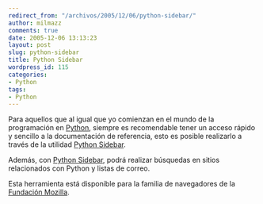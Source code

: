 ```yaml
---
redirect_from: "/archivos/2005/12/06/python-sidebar/"
author: milmazz
comments: true
date: 2005-12-06 13:13:23
layout: post
slug: python-sidebar
title: Python Sidebar
wordpress_id: 115
categories:
- Python
tags:
- Python
---
```


Para aquellos que al igual que yo comienzan en el mundo de la programación en [Python](http://www.python.org), siempre es recomendable tener un acceso rápido y sencillo a la documentación de referencia, esto es posible realizarlo a través de la utilidad [Python Sidebar](http://projects.edgewall.com/python-sidebar/).

Además, con [Python Sidebar](http://projects.edgewall.com/python-sidebar/), podrá realizar búsquedas en sitios relacionados con Python y listas de correo.

Esta herramienta está disponible para la familia de navegadores de la [Fundación Mozilla](http://www.mozilla.org).